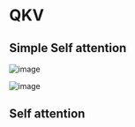 # QKV

## Simple Self attention
![image](https://github.com/user-attachments/assets/e973e6a7-4c3e-4c25-baac-debf0ed9a329)

![image](https://github.com/user-attachments/assets/1077f51d-e55b-4e1e-88a3-5e039cd0c9d4)



##  Self attention


